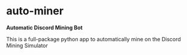 # auto-miner
**Automatic Discord Mining Bot**

This is a full-package python app to automatically mine on the Discord Mining Simulator